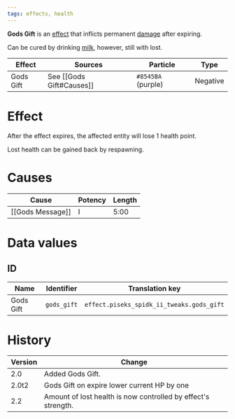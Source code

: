 ```yaml
---
tags: effects, health
---
```


**Gods Gift** is an [effect](https://minecraft.fandom.com/wiki/Effect) that inflicts permanent [damage](https://minecraft.fandom.com/wiki/Damage) after expiring.

Can be cured by drinking [milk](https://minecraft.fandom.com/wiki/Milk_bucket), however, still with lost.

| Effect    | Sources        | Particle           | Type     |
| --------- | -------------- | ------------------ | -------- |
| Gods Gift | See [[Gods Gift#Causes]] | `#8545BA` (purple) | Negative | 

# Effect

After the effect expires, the affected entity will lose 1 health point.

Lost health can be gained back by respawning.

# Causes

| Cause            | Potency | Length |
| ---------------- | ------- | ------ |
| [[Gods Message]] | I       | 5:00   | 

# Data values
## ID

| Name      | Identifier  | Translation key                           |
| --------- | ----------- | ----------------------------------------- |
| Gods Gift | `gods_gift` | `effect.piseks_spidk_ii_tweaks.gods_gift` |

# History

| Version | Change                                                        | 
| ------- | ------------------------------------------------------------- |
| 2.0     | Added Gods Gift.                                              |
| 2.0t2   | Gods Gift on expire lower current HP by one                   |
| 2.2     | Amount of lost health is now controlled by effect's strength. |